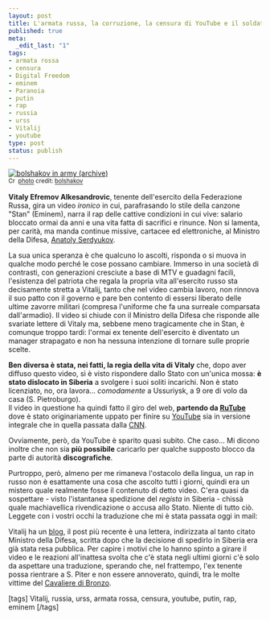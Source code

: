 ```yaml
--- 
layout: post
title: L'armata russa, la corruzione, la censura di YouTube e il soldato mandato in Siberia
published: true
meta: 
  _edit_last: "1"
tags: 
- armata rossa
- censura
- Digital Freedom
- eminem
- Paranoia
- putin
- rap
- russia
- urss
- Vitalij
- youtube
type: post
status: publish
---
```

<a href="http://www.flickr.com/photos/59128780@N00/2548752837/" title="bolshakov in army (archive)" target="_blank"><img src="http://farm4.static.flickr.com/3170/2548752837_8838cabba2.jpg" alt="bolshakov in army (archive)" border="0" /></a><br /><small><a href="http://creativecommons.org/licenses/by/2.0/" title="Attribution License" target="_blank"><img src="http://www.lastknight.com/wp-content/plugins/photo-dropper/images/cc.png" alt="Creative Commons License" border="0" width="16" height="16" align="absmiddle" /></a> <a href="http://www.photodropper.com/photos/" target="_blank">photo</a> credit: <a href="http://www.flickr.com/photos/59128780@N00/2548752837/" title="bolshakov" target="_blank">bolshakov</a></small>
  
**Vitaly Efremov Alkesandrovic**, tenente dell'esercito della Federazione Russa, gira un video *ironico* in cui, parafrasando lo stile della canzone "Stan" (Eminem), narra il rap delle cattive condizioni in cui vive: salario bloccato ormai da anni e una vita fatta di sacrifici e rinunce. Non si lamenta, per carità, ma manda continue missive, cartacee ed elettroniche, al Ministro della Difesa, [Anatoly Serdyukov][6].  
  
La sua unica speranza è che qualcuno lo ascolti, risponda o si muova in qualche modo perché le cose possano cambiare. Immerso in una società di contrasti, con generazioni cresciute a base di MTV e guadagni facili, l'esistenza del patriota che regala la propria vita all'esercito russo sta decisamente stretta a Vitalij, tanto che nel video cambia lavoro, non rinnova il suo patto con il governo e pare ben contento di essersi liberato delle ultime zavorre militari (compresa l'uniforme che fa una surreale comparsata dall'armadio). Il video si chiude con il Ministro della Difesa che risponde alle svariate lettere di Vitaly ma, sebbene meno tragicamente che in Stan, è comunque troppo tardi: l'ormai ex tenente dell'esercito è diventato un manager strapagato e non ha nessuna intenzione di tornare sulle proprie scelte.  
  
**Ben diversa è stata, nei fatti, la regia della vita di Vitaly** che, dopo aver diffuso questo video, sì è visto rispondere dallo Stato con un'unica mossa: **è stato dislocato in Siberia** a svolgere i suoi soliti incarichi. Non è stato licenziato, no, ora lavora... *comodamente* a Ussuriysk, a 9 ore di volo da casa (S. Pietroburgo).  
Il video in questione ha quindi fatto il giro del web, **partendo da [RuTube][1]** dove è stato originariamente uppato per finire su [YouTube][2] sia in versione integrale che in quella passata dalla [CNN][3].  
    
Ovviamente, però, da YouTube è sparito quasi subito. Che caso... Mi dicono inoltre che non sia **più possibile** caricarlo per qualche supposto blocco da parte di autorità **discografiche**.   
  
Purtroppo, però, almeno per me rimaneva l'ostacolo della lingua, un rap in russo non è esattamente una cosa che ascolto tutti i giorni, quindi era un mistero quale realmente fosse il contenuto di detto video. C'era quasi da sospettare - visto l'istantanea spedizione del *regista* in Siberia - chissà quale machiavellica rivendicazione o accusa allo Stato. Niente di tutto ciò. Leggete con i vostri occhi la traduzione che mi è stata passata oggi in mail:  
  
  
<object type="application/x-shockwave-flash" width="520" height="450" data="http://www.vimeo.com/moogaloop.swf?clip_id=1887026&amp;server=www.vimeo.com&amp;fullscreen=1&amp;show_title=1&amp;show_byline=1&amp;show_portrait=0&amp;color=00adef">	<param name="quality" value="best" />	<param name="allowfullscreen" value="true" />	<param name="scale" value="showAll" /></object> 
  

Vitalij ha un [blog][4], il post più recente è una lettera, indirizzata al tanto citato Ministro della Difesa, scritta dopo che la decisione di spedirlo in Siberia era già stata resa pubblica. Per capire i motivi che lo hanno spinto a girare il video e le reazioni all'inattesa svolta che c'è stata negli ultimi giorni c'è solo da aspettare una traduzione, sperando che, nel frattempo, l'ex tenente possa rientrare a S. Piter e non essere annoverato, quindi, tra le molte vittime del [Cavaliere di Bronzo][5].  
  
[1]: http://rutube.ru/tracks/660973.html?v=e271e93614b4095ce5b91d03120d5127
[2]: http://it.youtube.com/watch?v=xaPdZmUj5fE
[3]: http://it.youtube.com/watch?v=5sR9SPBzAzg
[4]: http://e-vitaly.livejournal.com/
[5]: http://it.wikipedia.org/wiki/Il_cavaliere_di_bronzo
[6]: http://en.wikipedia.org/wiki/Anatoliy_Serdyukov  
  
[tags] Vitalij, russia, urss, armata rossa, censura, youtube, putin, rap, eminem [/tags] 
